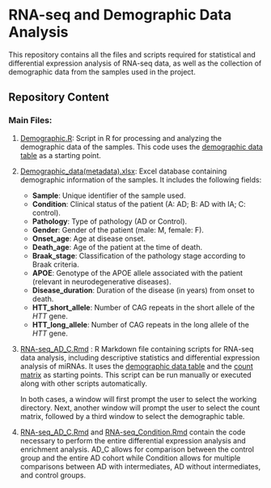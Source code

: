 # RNA-seq and Demographic Data Analysis

This repository contains all the files and scripts required for statistical and differential expression analysis of RNA-seq data, as well as the collection of demographic data from the samples used in the project.

## Repository Content

### Main Files:
1. [Demographic.R](./Demographic.R): Script in R for processing and analyzing the demographic data of the samples. This code uses the [demographic data table](./Demographic_data(metadata).xlsx) as a starting point.

2. [Demographic_data(metadata).xlsx](./Demographic_data(metadata).xlsx): Excel database containing demographic information of the samples. It includes the following fields:

   + **Sample**: Unique identifier of the sample used.
   + **Condition**: Clinical status of the patient (A: AD; B: AD with IA; C: control).
   + **Pathology**: Type of pathology (AD or Control).
   + **Gender**: Gender of the patient (male: M, female: F).
   + **Onset_age**: Age at disease onset.
   + **Death_age**: Age of the patient at the time of death.
   + **Braak_stage**: Classification of the pathology stage according to Braak criteria.
   + **APOE**: Genotype of the APOE allele associated with the patient (relevant in neurodegenerative diseases).
   + **Disease_duration**: Duration of the disease (in years) from onset to death.
   + **HTT_short_allele**: Number of CAG repeats in the short allele of the _HTT_ gene.
   + **HTT_long_allele**: Number of CAG repeats in the long allele of the _HTT_ gene.

3. [RNA-seq_AD_C.Rmd](./RNA-seq_AD_C.Rmd) : R Markdown file containing scripts for RNA-seq data analysis, including descriptive statistics and differential expression analysis of miRNAs. It uses the [demographic data table](./Demographic_data(metadata).xlsx) and the [count matrix](../Count%20matrix/count_matrix.xlsx) as starting points. This script can be run manually or executed along with other scripts automatically. 

   In both cases, a window will first prompt the user to select the working directory. Next, another window will prompt the user to select the count matrix, followed by a third window to select the demographic table.
   
4. [RNA-seq_AD_C.Rmd](./RNA-seq_AD_C.Rmd) and [RNA-seq_Condition.Rmd](./RNA-seq_Condition.Rmd)  contain the code necessary to perform the entire differential expression analysis and enrichment analysis.
AD_C allows for comparison between the control group and the entire AD cohort while Condition allows for multiple comparisons between AD with intermediates, AD without intermediates, and control groups.
